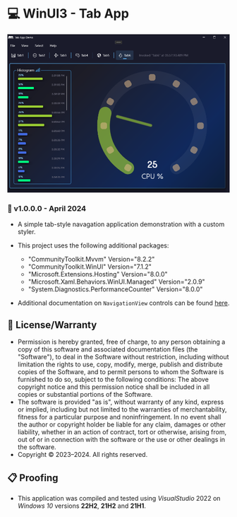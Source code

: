 # 💻 WinUI3 - Tab App

![Example Picture](./ScreenShot.png)

### 📝 v1.0.0.0 - April 2024

* A simple tab-style navagation application demonstration with a custom styler.

* This project uses the following additional packages:
    - "CommunityToolkit.Mvvm" Version="8.2.2"
    - "CommunityToolkit.WinUI" Version="7.1.2"
    - "Microsoft.Extensions.Hosting" Version="8.0.0"
    - "Microsoft.Xaml.Behaviors.WinUI.Managed" Version="2.0.9"
    - "System.Diagnostics.PerformanceCounter" Version="8.0.0"

* Additional documentation on `NavigationView` controls can be found [here]( https://learn.microsoft.com/en-us/windows/apps/design/controls/navigationview).

## 🧾 License/Warranty
* Permission is hereby granted, free of charge, to any person obtaining a copy of this software and associated documentation files (the "Software"), to deal in the Software without restriction, including without limitation the rights to use, copy, modify, merge, publish and distribute copies of the Software, and to permit persons to whom the Software is furnished to do so, subject to the following conditions: The above copyright notice and this permission notice shall be included in all copies or substantial portions of the Software.
* The software is provided "as is", without warranty of any kind, express or implied, including but not limited to the warranties of merchantability, fitness for a particular purpose and noninfringement. In no event shall the author or copyright holder be liable for any claim, damages or other liability, whether in an action of contract, tort or otherwise, arising from, out of or in connection with the software or the use or other dealings in the software.
* Copyright © 2023–2024. All rights reserved.

## 📋 Proofing
* This application was compiled and tested using *VisualStudio* 2022 on *Windows 10* versions **22H2**, **21H2** and **21H1**.
